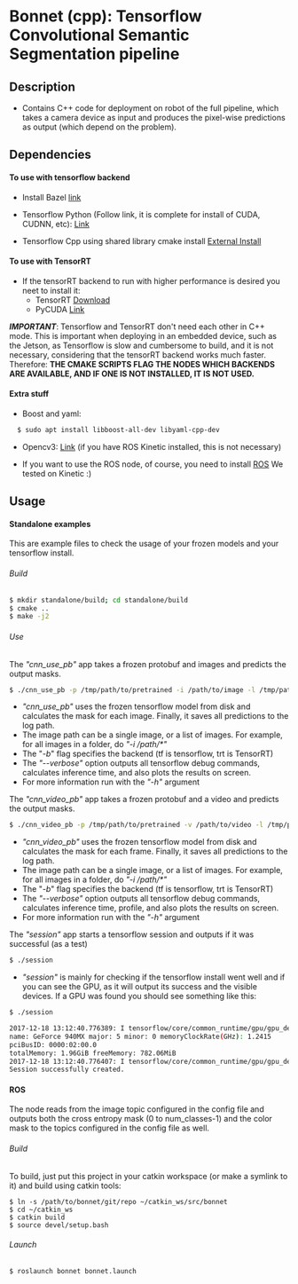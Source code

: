 # Bonnet (cpp): Tensorflow Convolutional Semantic Segmentation pipeline

## Description

- Contains C++ code for deployment on robot of the full pipeline,
which takes a camera device as input and produces the pixel-wise predictions
as output (which depend on the problem).

## Dependencies

#### To use with tensorflow backend
- Install Bazel [link](https://docs.bazel.build/versions/master/install-ubuntu.html#install-on-ubuntu)

- Tensorflow Python (Follow link, it is complete for install of CUDA, CUDNN, etc): [Link](https://www.tensorflow.org/install/install_linux)

- Tensorflow Cpp using shared library cmake install [External Install](https://github.com/FloopCZ/tensorflow_cc)

#### To use with TensorRT

- If the tensorRT backend to run with higher performance is desired you neet to install it:
  - TensorRT [Download](https://developer.nvidia.com/nvidia-tensorrt-download)
  - PyCUDA [Link](https://wiki.tiker.net/PyCuda/Installation/Linux)

**_IMPORTANT_**: Tensorflow and TensorRT don't need each other in C++ mode. This is important
when deploying in an embedded device, such as the Jetson, as Tensorflow is slow and cumbersome
to build, and it is not necessary, considering that the tensorRT backend works much faster. 
Therefore: **THE CMAKE SCRIPTS FLAG THE NODES WHICH BACKENDS ARE AVAILABLE, AND IF ONE
IS NOT INSTALLED, IT IS NOT USED.**

#### Extra stuff

- Boost and yaml: 

```sh
  $ sudo apt install libboost-all-dev libyaml-cpp-dev
```

- Opencv3: [Link](http://docs.opencv.org/3.0-beta/doc/tutorials/introduction/linux_install/linux_install.html) (if you have ROS Kinetic installed, this is not necessary)

- If you want to use the ROS node, of course, you need to install [ROS](http://wiki.ros.org/ROS/Installation) We tested on Kinetic :)


## Usage

#### Standalone examples

This are example files to check the usage of your frozen models and your tensorflow install.

###### Build

```sh
$ mkdir standalone/build; cd standalone/build
$ cmake ..
$ make -j2
```

###### Use

The _"cnn_use_pb"_ app takes a frozen protobuf and images and predicts the output masks. 

```sh
$ ./cnn_use_pb -p /tmp/path/to/pretrained -i /path/to/image -l /tmp/path/to/log/ -b trt/tf
```

  - _"cnn_use_pb"_ uses the frozen tensorflow model from disk and calculates the mask for each image. Finally, it saves all predictions to the log path.
  - The image path can be a single image, or a list of images. For example, for all images in a folder, do _"-i /path/\*"_
  - The "_-b_" flag specifies the backend (tf is tensorflow, trt is TensorRT)
  - The _"--verbose"_ option outputs all tensorflow debug commands, calculates inference time, and also plots the results on screen.
  - For more information run with the _"-h"_ argument

The _"cnn_video_pb"_ app takes a frozen protobuf and a video and predicts the output masks. 

```sh
$ ./cnn_video_pb -p /tmp/path/to/pretrained -v /path/to/video -l /tmp/path/to/log/ -b trt/tf
```

  - _"cnn_video_pb"_ uses the frozen tensorflow model from disk and calculates the mask for each frame. Finally, it saves all predictions to the log path.
  - The image path can be a single image, or a list of images. For example, for all images in a folder, do _"-i /path/\*"_
  - The "_-b_" flag specifies the backend (tf is tensorflow, trt is TensorRT)
  - The _"--verbose"_ option outputs all tensorflow debug commands, calculates inference time, profile, and also plots the results on screen.
  - For more information run with the _"-h"_ argument

The _"session"_ app starts a tensorflow session and outputs if it was successful (as a test)

```sh
$ ./session
```

  - _"session"_ is mainly for checking if the tensorflow install went well and if you can see the GPU, as it will output its success and the visible devices.
If a GPU was found you should see something like this:

```sh
$ ./session

2017-12-18 13:12:40.776389: I tensorflow/core/common_runtime/gpu/gpu_device.cc:1030] Found device 0 with properties: 
name: GeForce 940MX major: 5 minor: 0 memoryClockRate(GHz): 1.2415
pciBusID: 0000:02:00.0
totalMemory: 1.96GiB freeMemory: 782.06MiB
2017-12-18 13:12:40.776407: I tensorflow/core/common_runtime/gpu/gpu_device.cc:1120] Creating TensorFlow device (/device:GPU:0) -> (device: 0, name: GeForce 940MX, pci bus id: 0000:02:00.0, compute capability: 5.0)
Session successfully created.

```

#### ROS

The node reads from the image topic configured in the config file and outputs both the cross entropy
mask (0 to num_classes-1) and the color mask to the topics configured in the config file as well.

###### Build

To build, just put this project in your catkin workspace (or make a symlink to it) and build using catkin tools:

```
$ ln -s /path/to/bonnet/git/repo ~/catkin_ws/src/bonnet
$ cd ~/catkin_ws 
$ catkin build
$ source devel/setup.bash
```

###### Launch

```sh
$ roslaunch bonnet bonnet.launch
```